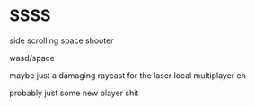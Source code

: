 # SSSS
side scrolling space shooter


wasd/space


maybe just a damaging raycast for the laser
local multiplayer eh

probably just some new player shit